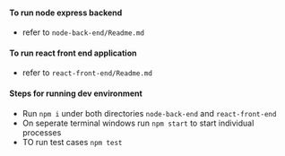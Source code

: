 #### To run node express backend
- refer to `node-back-end/Readme.md`

#### To run react front end application
- refer to `react-front-end/Readme.md`

#### Steps for running dev environment
- Run `npm i` under both directories `node-back-end` and `react-front-end`
- On seperate terminal windows run `npm start` to start individual processes
- TO run test cases `npm test`
